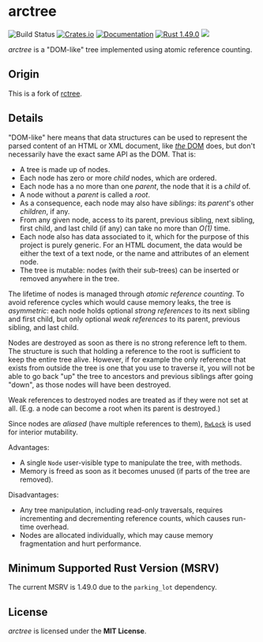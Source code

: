 # arctree
![Build Status](https://github.com/sehnryr/arctree/workflows/arctree/badge.svg)
[![Crates.io](https://img.shields.io/crates/v/arctree.svg)](https://crates.io/crates/arctree)
[![Documentation](https://docs.rs/arctree/badge.svg)](https://docs.rs/arctree)
[![Rust 1.49.0](https://img.shields.io/badge/rust-1.49.0-orange.svg)](https://releases.rs/docs/1.49.0/)
![](https://img.shields.io/badge/unsafe-forbidden-brightgreen.svg)

*arctree* is a "DOM-like" tree implemented using atomic reference counting.

## Origin

This is a fork of [rctree](https://github.com/RazrFalcon/rctree).

## Details

"DOM-like" here means that data structures can be used to represent
the parsed content of an HTML or XML document,
like [*the* DOM](https://dom.spec.whatwg.org/) does,
but don't necessarily have the exact same API as the DOM.
That is:

* A tree is made up of nodes.
* Each node has zero or more *child* nodes, which are ordered.
* Each node has a no more than one *parent*, the node that it is a *child* of.
* A node without a *parent* is called a *root*.
* As a consequence, each node may also have *siblings*: its *parent*'s other *children*, if any.
* From any given node, access to its
  parent, previous sibling, next sibling, first child, and last child (if any)
  can take no more than *O(1)* time.
* Each node also has data associated to it,
  which for the purpose of this project is purely generic.
  For an HTML document, the data would be either the text of a text node,
  or the name and attributes of an element node.
* The tree is mutable:
  nodes (with their sub-trees) can be inserted or removed anywhere in the tree.

The lifetime of nodes is managed through *atomic reference counting*.
To avoid reference cycles which would cause memory leaks, the tree is *asymmetric*:
each node holds optional *strong references* to its next sibling and first child,
but only optional *weak references* to its parent, previous sibling, and last child.

Nodes are destroyed as soon as there is no strong reference left to them.
The structure is such that holding a reference to the root
is sufficient to keep the entire tree alive.
However, if for example the only reference that exists from outside the tree
is one that you use to traverse it,
you will not be able to go back "up" the tree to ancestors and previous siblings after going "down",
as those nodes will have been destroyed.

Weak references to destroyed nodes are treated as if they were not set at all.
(E.g. a node can become a root when its parent is destroyed.)

Since nodes are *aliased* (have multiple references to them),
[`RwLock`](https://docs.rs/parking_lot/0.12.1/parking_lot/rwlock/type.RwLock.html)
is used for interior mutability.

Advantages:

* A single `Node` user-visible type to manipulate the tree, with methods.
* Memory is freed as soon as it becomes unused (if parts of the tree are removed).

Disadvantages:

* Any tree manipulation, including read-only traversals,
  requires incrementing and decrementing reference counts,
  which causes run-time overhead.
* Nodes are allocated individually, which may cause memory fragmentation and hurt performance.

## Minimum Supported Rust Version (MSRV)

The current MSRV is 1.49.0 due to the `parking_lot` dependency.

## License

*arctree* is licensed under the **MIT License**.
